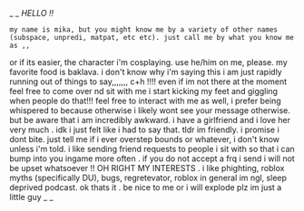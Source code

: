 
_ _ *HELLO !!*

    my name is mika, but you might know me by a variety of other names (subspace, unpredi, matpat, etc etc). just call me by what you know me as ,, 
or if its easier, the character i'm cosplaying.
    use he/him on me, please.
    my favorite food is baklava. i don't know why i'm saying this i am just rapidly running out of things to say,,,,,,,
    c+h !!!! even if im not there at the moment feel free to come over nd sit with me i start kicking my feet and giggling when people do that!!!
     feel free to interact with me as well, i prefer being whispered to because otherwise i likely wont see your message otherwise. but be aware that i am incredibly awkward.
      i have a girlfriend and i love her very much . idk i just felt like i had to say that.
       tldr im friendly. i promise i dont bite. just tell me if i ever overstep bounds or whatever, i don't know unless i'm told.
        i like sending friend requests to people i sit with so that i can bump into you ingame more often . if you do not accept a frq i send i will not be upset whatsoever !!
          OH RIGHT MY INTERESTS . i like phighting, roblox myths (specifically DU), bugs, regretevator, roblox in general im ngl, sleep deprived podcast.
           ok thats it . be nice to me or i will explode plz im just a little guy _ _

